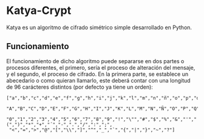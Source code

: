 # Katya-Crypt

Katya es un algoritmo de cifrado simétrico simple desarrollado en Python.

## Funcionamiento

El funcionamiento de dicho algoritmo puede separarse en dos partes o procesos diferentes, el primero, sería el proceso de alteración del mensaje, y el segundo, el proceso de cifrado. En la primera parte, se establece un abecedario o como quieran llamarlo, este deberá contar con una longitud de 96 carácteres distintos (por defecto ya tiene un orden):

```
["a","b","c","d","e","f","g","h","i","j","k","l","m","n","ñ","o","p","q","r","s","t","u","v","w","x","y","z",
 "A","B","C","D","E","F","G","H","I","J","K","L","M","N","Ñ","O","P","Q","R","S","T","U","V","W","X","Y","Z",
 "0","1","2","3","4","5","6","7","8","9","!","\"","#","$","%","&","'","(",")","*","+","´","-",".","/",":",";",
 "<","=",">","@","[","\\","]","^","_","`","{","|","}","~","?"]
```
